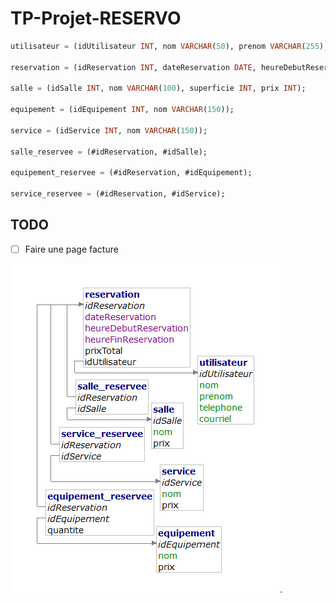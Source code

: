 # TP-Projet-RESERVO

```SQL
utilisateur = (idUtilisateur INT, nom VARCHAR(50), prenom VARCHAR(255), telephone CHAR(10), courriel VARCHAR(255));

reservation = (idReservation INT, dateReservation DATE, heureDebutReservation TIME, heureFinReservation TIME, prixTotal INT, #idUtilisateur);

salle = (idSalle INT, nom VARCHAR(100), superficie INT, prix INT);

equipement = (idEquipement INT, nom VARCHAR(150));

service = (idService INT, nom VARCHAR(150));

salle_reservee = (#idReservation, #idSalle);

equipement_reservee = (#idReservation, #idEquipement);

service_reservee = (#idReservation, #idService);
```

## TODO

- [ ] Faire une page facture

![schemaBDD](./schemaBDD.png "schemaBD").